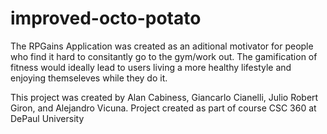 # improved-octo-potato

The RPGains Application was created as an aditional motivator for people who find it hard to consitantly go to the gym/work out. The gamification of fitness would ideally lead to users living a more healthy lifestyle and enjoying themseleves while they do it. 

This project was created by Alan Cabiness, Giancarlo Cianelli, Julio Robert Giron, and Alejandro Vicuna.
Project created as part of course CSC 360 at DePaul University

